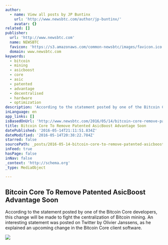 ```yaml
---
author:
  - name: View all posts by JP Buntinx
    url: 'http://www.newsbtc.com/author/jp-buntinx/'
    avatar: {}
related: []
publisher:
  url: 'http://www.newsbtc.com'
  name: NEWSBTC
  favicon: 'https://s3.amazonaws.com/common-newsbtc/images/favicon.ico'
  domain: www.newsbtc.com
keywords:
  - bitcoin
  - mining
  - asicboost
  - core
  - asic
  - patented
  - advantage
  - decentralised
  - hardware
  - optimization
description: 'According to the statement posted by one of the Bitcoin Core developers, this change will be made to fight the centralization of Bitcoin mining. An interesting statement was posted on Twitter by Olivier Janssens, as he explained an upcoming change in the Bitcoin Core client software.'
inLanguage: en
app_links: []
isBasedOnUrl: 'http://www.newsbtc.com/2016/05/14/bitcoin-core-remove-patented-asicboost-advantage-soon/'
title: Bitcoin Core To Remove Patented AsicBoost Advantage Soon
datePublished: '2016-05-14T21:11:51.834Z'
dateModified: '2016-05-14T20:38:22.784Z'
starred: false
sourcePath: _posts/2016-05-14-bitcoin-core-to-remove-patented-asicboost-advantage-soon.md
inFeed: true
hasPage: false
inNav: false
_context: 'http://schema.org'
_type: MediaObject

---
```

<article style=""><h1>Bitcoin Core To Remove Patented AsicBoost Advantage Soon</h1><p>According to the statement posted by one of the Bitcoin Core developers, this change will be made to fight the centralization of Bitcoin mining. An interesting statement was posted on Twitter by Olivier Janssens, as he explained an upcoming change in the Bitcoin Core client software.</p><img src="http://s3.amazonaws.com/main-newsbtc-images/2016/05/14204913/shutterstock_259785614.jpg" /></article>
